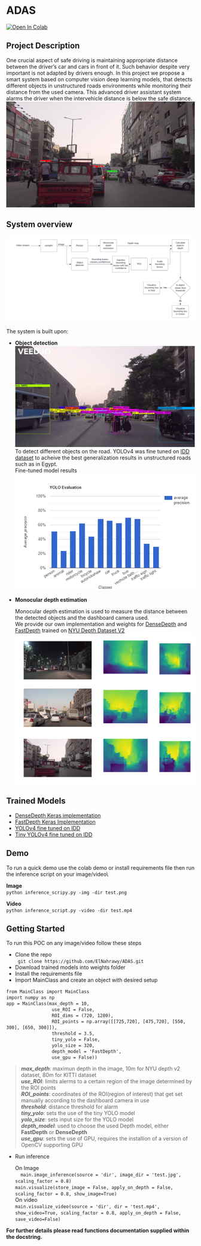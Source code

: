 # ADAS 
<a target="_blank" href="https://colab.research.google.com/github/ElNahrawy/ADAS/blob/main/Demo.ipynb">
  <img src="https://colab.research.google.com/assets/colab-badge.svg" alt="Open In Colab"/>
</a>


## __Project Description__
One crucial aspect of safe driving is maintaining appropriate distance between the driver’s car and cars in front of it. Such behavior despite very important is not adapted by drivers enough. In this project we propose a smart system based on computer vision deep learning models, that detects different objects in unstructured roads environments while monitoring their distance from the used camera. This advanced driver assistant system alarms the driver when the intervehicle distance is below the safe distance.
![](https://github.com/ElNahrawy/ADAS/blob/main/images/3_out.png)

## __System overview__
![System diagram](https://github.com/ElNahrawy/ADAS/blob/main/images/system_diagram.png)

The system is built upon:
* __Object detection__
    ![YOLO preview](https://github.com/ElNahrawy/ADAS/blob/main/images/yolo_preview.png)
     To detect different objects on the road. YOLOv4 was fine tuned on [IDD dataset](https://idd.insaan.iiit.ac.in/) to acheive the best generalization results in unstructured roads such as in Egypt. \
    Fine-tuned model results \
    ![YOLO results](https://github.com/ElNahrawy/ADAS/blob/main/images/yolo_results.png)
* __Monocular depth estimation__

   Monocular depth estimation is used to measure the distance between the detected objects and the dashboard camera used.\
   We provide our own implementation and weights for [DenseDepth](https://github.com/ialhashim/DenseDepth) and [FastDepth](https://github.com/dwofk/fast-depth) trained on [NYU Depth Dataset V2](https://cs.nyu.edu/~silberman/datasets/nyu_depth_v2.html)
   ![Depth estimation results](https://github.com/ElNahrawy/ADAS/blob/main/images/depth_results.png)

## __Trained Models__
* [DenseDepth Keras implementation](https://drive.google.com/file/d/1i_K86ZWAvmKYdUGwIAtiX3soDpMorxvT/view?usp=sharing)
* [FastDepth Keras Implementation](https://drive.google.com/file/d/1HnaiuD9PhrQwk_wXQO8zLeYEaX3Rvqw2/view?usp=sharing)
* [YOLOv4 fine tuned on IDD](https://drive.google.com/file/d/13bHboRFFeJ6hCJZEHmzLyCelIUuAB14B/view?usp=sharing)
* [Tiny YOLOv4 fine tuned on IDD](https://drive.google.com/file/d/1Ay5_Oh-8eZWZrfYG91bCmD37vwoyJkk-/view?usp=sharing)

## __Demo__
To run a quick demo use the colab demo or install requirements file then run the inference script on your image/video\ 

**Image**\
`python inference_scripy.py -img -dir test.png`

**Video**\
`python inference_script.py -video -dir test.mp4`
## __Getting Started__

To run this POC on any image/video follow these steps
* Clone the repo \
``` git clone https://github.com/ElNahrawy/ADAS.git```
* Download trained models into weights folder
* Install the requirements file
* Import MainClass and create an object with desired setup
```
from MainClass import MainClass
import numpy as np
app = MainClass(max_depth = 10,
                 use_ROI = False,
                 ROI_dims = (720, 1280),
                 ROI_points = np.array([[725,720], [475,720], [550, 300], [650, 300]]),
                 threshold = 3.5,
                 tiny_yolo = False,
                 yolo_size = 320,
                 depth_model = 'FastDepth',
                 use_gpu = False))
```

>   *__max_depth__*: maximun depth in the image, 10m for NYU depth v2 dataset, 80m for KITTI dataset\
   *__use_ROI__*: limits alerms to a certain region of the image determined by the ROI points\
   *__ROI_points__*: coordinates of the ROI(region of interest) that get set manually according to the dashboard camera in use\
   *__threshold__*: distance threshold for alarm\
   *__tiny_yolo__*: sets the use of the tiny YOLO model\
   *__yolo_size__*: sets input size for the YOLO model\
   *__depth_model__*: used to choose the used Depth model, either **FastDepth** or **DenseDepth**\
   *__use_gpu__*: sets the use of GPU, requires the installion of a version of OpenCV supporting GPU

* Run inference

   On Image\
` 
main.image_inference(source = 'dir', image_dir = 'test.jpg', scaling_factor = 0.8)`\
`main.visualize(store_image = False, apply_on_depth = False, scaling_factor = 0.8, show_image=True)
`
 \
On video\
   `main.visualize_video(source = 'dir', dir = 'test.mp4', show_video=True, scaling_factor = 0.8, apply_on_depth = False, save_video=False) `

**For further details please read functions documentation supplied within the docstring.**
